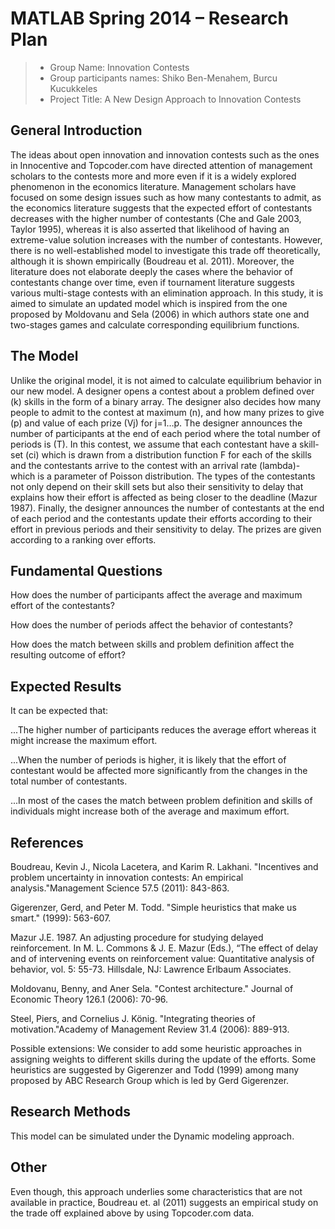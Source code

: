 # MATLAB Spring 2014 – Research Plan 

> * Group Name: Innovation Contests
> * Group participants names: Shiko Ben-Menahem, Burcu Kucukkeles
> * Project Title: A New Design Approach to Innovation Contests 

## General Introduction

The ideas about open innovation and innovation contests such as the ones in Innocentive and Topcoder.com have directed attention of management scholars to the contests more and more even if it is a widely explored phenomenon in the economics literature. Management scholars have focused on some design issues such as how many contestants to admit, as the economics literature suggests that the expected effort of contestants decreases with the higher number of contestants (Che and Gale 2003, Taylor 1995), whereas it is also asserted that likelihood of having an extreme-value solution increases with the number of contestants. However, there is no well-established model to investigate this trade off theoretically, although it is shown empirically (Boudreau et al. 2011). Moreover, the literature does not elaborate deeply the cases where the behavior of contestants change over time, even if tournament literature suggests various multi-stage contests with an elimination approach. In this study, it is aimed to simulate an updated model which is inspired from the one proposed by Moldovanu and Sela (2006) in which authors state one and two-stages games and calculate corresponding equilibrium functions. 
## The Model

Unlike the original model, it is not aimed to calculate equilibrium behavior in our new model. A designer opens a contest about a problem defined over (k) skills in the form of a binary array. The designer also decides how many people to admit to the contest at maximum (n), and how many prizes to give (p) and value of each prize (Vj) for j=1…p.  The designer announces the number of participants at the end of each period where the total number of periods is (T). 
In this contest, we assume that each contestant have a skill-set (ci) which is drawn from a distribution function F for each of the skills and the contestants arrive to the contest with an arrival rate (lambda)- which is a parameter of Poisson distribution. The types of the contestants not only depend on their skill sets but also their sensitivity to delay that explains how their effort is affected as being closer to the deadline (Mazur 1987). Finally, the designer announces the number of contestants at the end of each period and the contestants update their efforts according to their effort in previous periods and their sensitivity to delay. The prizes are given according to a ranking over efforts. 


## Fundamental Questions
 
How does the number of participants affect the average and maximum effort of the contestants?

How does the number of periods affect the behavior of contestants?

How does the match between skills and problem definition affect the resulting outcome of effort?


## Expected Results

It can be expected that:

...The higher number of participants reduces the average effort whereas it might increase the maximum effort.

...When the number of periods is higher, it is likely that the effort of contestant would be affected more significantly from the changes in the total number of contestants. 

...In most of the cases the match between problem definition and skills of individuals might increase both of the average and maximum effort. 



## References 

Boudreau, Kevin J., Nicola Lacetera, and Karim R. Lakhani. "Incentives and problem uncertainty in innovation contests: An empirical analysis."Management Science 57.5 (2011): 843-863.

Gigerenzer, Gerd, and Peter M. Todd. "Simple heuristics that make us smart." (1999): 563-607.

Mazur J.E. 1987. An adjusting procedure for studying delayed reinforcement. In M. L. Commons & J. E. Mazur (Eds.), “The effect of delay and of intervening events on reinforcement value: Quantitative analysis of behavior, vol. 5: 55-73. Hillsdale, NJ: Lawrence Erlbaum Associates. 

Moldovanu, Benny, and Aner Sela. "Contest architecture." Journal of Economic Theory 126.1 (2006): 70-96.

Steel, Piers, and Cornelius J. König. "Integrating theories of motivation."Academy of Management Review 31.4 (2006): 889-913.

Possible extensions: We consider to add some heuristic approaches in assigning weights to different skills during the update of the efforts. Some heuristics are suggested by Gigerenzer and Todd (1999) among many proposed by ABC Research Group which is led by Gerd Gigerenzer. 



## Research Methods

This model can be simulated under the Dynamic modeling approach.


## Other

Even though, this approach underlies some characteristics that are not available in practice, Boudreau et. al (2011) suggests an empirical study on the trade off explained above by using Topcoder.com data.  
